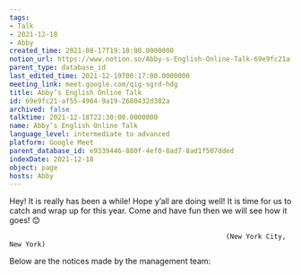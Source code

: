 ```yaml
---
tags:
- Talk
- 2021-12-18
- Abby
created_time: 2021-08-17T19:10:00.0000000
notion_url: https://www.notion.so/Abby-s-English-Online-Talk-69e9fc21af5549649a192680432d382a
parent_type: database_id
last_edited_time: 2021-12-19T00:17:00.0000000
meeting_link: meet.google.com/qig-sgrd-hdg
title: Abby’s English Online Talk
id: 69e9fc21-af55-4964-9a19-2680432d382a
archived: false
talktime: 2021-12-18T22:30:00.0000000
name: Abby’s English Online Talk
language_level: intermediate to advanced
platform: Google Meet
parent_database_id: e9339446-880f-4ef0-8ad7-8ad1f507dded
indexDate: 2021-12-18
object: page
hosts: Abby
---
```


Hey! It is really has been a while! Hope y’all are doing well! It is time for us to catch and wrap up for this year. Come and have fun then we will see how it goes! 😊



                                                          (New York City, New York)



Below are the notices made by the management team:


